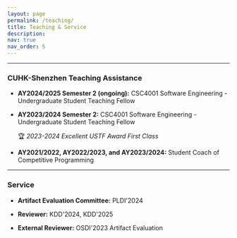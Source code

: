 ```yaml
---
layout: page
permalink: /teaching/
title: Teaching & Service
description: 
nav: true
nav_order: 5
---
```


---
### CUHK-Shenzhen Teaching Assistance

- **AY2024/2025 Semester 2 (ongoing):** CSC4001 Software Engineering - Undergraduate Student Teaching Fellow

- **AY2023/2024 Semester 2:** CSC4001 Software Engineering - Undergraduate Student Teaching Fellow

  🏆 *2023-2024 Excellent USTF Award First Class*

- **AY2021/2022, AY2022/2023, and AY2023/2024:** Student Coach of Competitive Programming

---

### Service

- **Artifact Evaluation Committee:** PLDI'2024

- **Reviewer:** KDD'2024, KDD'2025

- **External Reviewer:** OSDI'2023 Artifact Evaluation